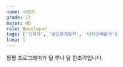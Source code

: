```yaml
---
name: 서동하
grade: 17
major: HD
role: Developer
tags: ['기획자', '앞으론개발자', '디자인배울거']
luna: 1
---
```

짱짱 프로그래머가 될 루나 달 한조각입니다.